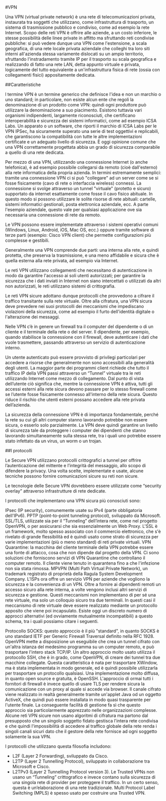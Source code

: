 #VPN

Una VPN (virtual private network) è una rete di telecomunicazioni privata, instaurata tra soggetti che utilizzano, come infrastruttura di trasporto, un sistema di trasmissione pubblico e condiviso, come ad esempio la rete Internet. Scopo delle reti VPN è offrire alle aziende, a un costo inferiore, le stesse possibilità delle linee private in affitto ma sfruttando reti condivise pubbliche: si può vedere dunque una VPN come l'estensione, a scala geografica, di una rete locale privata aziendale che colleghi tra loro siti interni all'azienda stessa variamente dislocati su un ampio territorio, sfruttando l'instradamento tramite IP per il trasporto su scala geografica e realizzando di fatto una rete LAN, detta appunto virtuale e privata, logicamente del tutto equivalente a un'infrastruttura fisica di rete (ossia con collegamenti fisici) appositamente dedicata.

##Caratteristiche

l termine VPN è un termine generico che definisce l'idea e non un marchio o uno standard; in particolare, non esiste alcun ente che regoli la denominazione di un prodotto come VPN: quindi ogni produttore può utilizzare la denominazione a suo piacimento. Esistono tuttavia vari organismi indipendenti, largamente riconosciuti, che certificano interoperabilità e sicurezza dei sistemi informatici, come ad esempio ICSA Labs. Un apparato o un software, che riporti il marchio di ICSA Labs per le VPN IPSec, ha sicuramente superato una serie di test oggettivi e replicabili, che garantiscono la compatibilità con tutte le altre implementazioni certificate e un adeguato livello di sicurezza. È oggi opinione comune che una VPN correttamente progettata abbia un grado di sicurezza comparabile a quello di una rete dedicata.

Per mezzo di una VPN, utilizzando una connessione Internet (o anche telefonica), è ad esempio possibile collegarsi da remoto (cioè dall'esterno) alla rete informatica della propria azienda. In termini estremamente semplici: tramite una connessione VPN ci si può "collegare" ad un server come se si fosse fisicamente (cavo di rete o interfaccia wireless) connessi. La connessione si svolge attraverso un tunnel "virtuale" (protetto e sicuro) supportato da internet esattamente come fosse il cavo fisico abituale. In questo modo si possono utilizzare le solite risorse di rete abituali: cartelle, sistemi informatici gestionali, posta elettronica aziendale, ecc. A parte l'esempio aziendale, questo vale per qualsiasi applicazione ove sia necessaria una connessione di rete da remoto.

Le VPN possono essere implementate attraverso i sistemi operativi comuni (Windows, Linux, Android, iOS, Mac OS, ecc.) oppure tramite software di terze parti (esempio: Cisco VPN client) che permette configurazioni più complesse e gestibili.

Generalmente una VPN comprende due parti: una interna alla rete, e quindi protetta, che preserva la trasmissione, e una meno affidabile e sicura che è quella esterna alla rete privata, ad esempio via Internet.

Le reti VPN utilizzano collegamenti che necessitano di autenticazione in modo da garantire l'accesso ai soli utenti autorizzati; per garantire la sicurezza che i dati inviati in Internet non siano intercettati o utilizzati da altri non autorizzati, le reti utilizzano sistemi di crittografia.

Le reti VPN sicure adottano dunque protocolli che provvedono a cifrare il traffico transitante sulla rete virtuale. Oltre alla cifratura, una VPN sicura deve prevedere nei suoi protocolli dei meccanismi che impediscano violazioni della sicurezza, come ad esempio il furto dell'identità digitale o l'alterazione dei messaggi.

Nelle VPN c’è in genere un firewall tra il computer del dipendente o di un cliente e il terminale della rete o del server. Il dipendente, per esempio, quando stabilisce la connessione con il firewall, deve autenticare i dati che vuole trasmettere, passando attraverso un servizio di autenticazione interno.

Un utente autenticato può essere provvisto di privilegi particolari per accedere a risorse che generalmente non sono accessibili alla generalità degli utenti. La maggior parte dei programmi client richiede che tutto il traffico IP della VPN passi attraverso un “Tunnel” virtuale tra le reti utilizzando Internet come mezzo di collegamento. Dal punto di vista dell’utente ciò significa che, mentre la connessione VPN è attiva, tutti gli accessi esterni alla rete sicura devono passare per lo stesso firewall come se l’utente fosse fisicamente connesso all'interno della rete sicura. Questo riduce il rischio che utenti esterni possano accedere alla rete privata dell’azienda.

La sicurezza della connessione VPN è di importanza fondamentale, perché la rete su cui gli altri computer stanno lavorando potrebbe non essere sicura, o esserlo solo parzialmente. La VPN deve quindi garantire un livello di sicurezza tale da proteggere i computer dei dipendenti che stanno lavorando simultaneamente sulla stessa rete, tra i quali uno potrebbe essere stato infettato da un virus, un worm o un trojan.

##I protocolli

Le Secure VPN utilizzano protocolli crittografici a tunnel per offrire l’autenticazione del mittente e l’integrità del messaggio, allo scopo di difendere la privacy. Una volta scelte, implementate e usate, alcune tecniche possono fornire comunicazioni sicure su reti non sicure.

Le tecnologie delle Secure VPN dovrebbero essere utilizzate come “security overlay” attraverso infrastrutture di rete dedicate.

I protocolli che implementano una VPN sicura più conosciuti sono:

IPsec (IP security), comunemente usate su IPv4 (parte obbligatoria dell'IPv6).
PPTP (point-to-point tunneling protocol), sviluppato da Microsoft.
SSL/TLS, utilizzate sia per il “Tunneling” dell’intera rete, come nel progetto OpenVPN, o per assicurarsi che sia essenzialmente un Web Proxy. L'SSL è un framework, molto spesso associato con il commercio elettronico, che s'è rivelato di grande flessibilità ed è quindi usato come strato di sicurezza per varie implementazioni (più o meno standard) di reti private virtuali.
VPN Quarantine: la macchina del cliente terminale della VPN potrebbe essere una fonte di attacco, cosa che non dipende dal progetto della VPN. Ci sono soluzioni che forniscono servizi di VPN Quarantine che controllano il computer remoto. Il cliente viene tenuto in quarantena fino a che l'infezione non sia stata rimossa.
MPVPN (Multi Path Virtual Private Network), un trademark registrato di proprietà della Ragula System Development Company.
L'ISPs ora offre un servizio VPN per aziende che vogliono la sicurezza e la convenienza di un VPN. Oltre a fornire ai dipendenti remoti un accesso sicuro alla rete interna, a volte vengono inclusi altri servizi di sicurezza e gestione.
Questi meccanismi non implementano di per sé una rete virtuale, ma solo un colloquio sicuro tra due terminali. In questi casi il meccanismo di rete virtuale deve essere realizzato mediante un protocollo apposito che viene poi incapsulato. Esiste oggi un discreto numero di approcci alternativi (ed ovviamente mutualmente incompatibili) a questo schema, tra i quali possiamo citare i seguenti.

Protocollo SOCKS: questo approccio è il più "standard", in quanto SOCKS è uno standard IETF per Generic Firewall Traversal definito nella RFC 1928.
OpenVPN mette a disposizione un eseguibile che crea un tunnel cifrato con un'altra istanza del medesimo programma su un computer remoto, e può trasportare l'intero stack TCP/IP.
Un altro approccio molto usato utilizza il protocollo SSH, che è in grado, come OpenVPN, di creare dei tunnel tra due macchine collegate. Questa caratteristica è nata per trasportare XWindow, ma è stata implementata in modo generale, ed è quindi possibile utilizzarla per trasportare un protocollo qualsiasi. Una implementazione molto diffusa, in quanto open source e gratuita, è OpenSSH.
L'approccio di ormai tutti i fornitori di firewall è invece quello di usare TLS per rendere sicura la comunicazione con un proxy al quale si accede via browser. Il canale cifrato viene realizzato in realtà generalmente tramite un'applet Java od un oggetto ActiveX, che quindi può essere installata in modo quasi trasparente per l'utente finale. La conseguente facilità di gestione fa sì che questo approccio sia particolarmente apprezzato nelle organizzazioni complesse.
Alcune reti VPN sicure non usano algoritmi di cifratura ma partono dal presupposto che un singolo soggetto fidato gestisca l'intera rete condivisa e che quindi l'impossibilità di accedere al traffico globale della rete renda i singoli canali sicuri dato che il gestore della rete fornisce ad ogni soggetto solamente la sua VPN.

I protocolli che utilizzano questa filosofia includono:

* L2F (Layer 2 Forwarding), sviluppato da Cisco.
* L2TP (Layer 2 Tunnelling Protocol), sviluppato in collaborazione tra Microsoft e Cisco.
* L2TPv3 (Layer 2 Tunnelling Protocol version 3). Le Trusted VPNs non usano un “Tunneling” crittografico e invece contano sulla sicurezza di una singola rete di provider per proteggere il traffico. In un certo senso, questa è un’elaborazione di una rete tradizionale.
Multi Protocol Label Switching (MPLS) è spesso usato per costruire una Trusted VPN.

